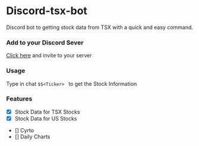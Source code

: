 # Discord-tsx-bot
Discord bot to getting stock data from TSX with a quick and easy command. 

### Add to your Discord Sever
[Click here](https://discordapp.com/oauth2/authorize?client_id=735521006055194776&scope=bot&permissions=511040) and invite to your server


### Usage

Type in chat ```$$<Ticker> ``` to get the Stock Information


### Features
- [x] Stock Data for TSX Stocks
- [x] Stock Data for US Stocks
- [] Cyrto 
- [] Daily Charts

